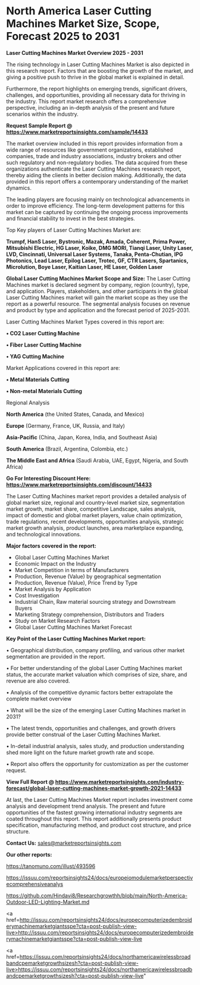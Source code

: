 # North America Laser Cutting Machines Market Size, Scope, Forecast 2025 to 2031

<Strong> Laser Cutting Machines Market Overview 2025 - 2031</strong>

The rising technology in Laser Cutting Machines Market is also depicted in this research report. Factors that are boosting the growth of the market, and giving a positive push to thrive in the global market is explained in detail.

Furthermore, the report highlights on emerging trends, significant drivers, challenges, and opportunities, providing all necessary data for thriving in the industry. This report market research offers a comprehensive perspective, including an in-depth analysis of the present and future scenarios within the industry.

<strong>Request Sample Report @ <a href=https://www.marketreportsinsights.com/sample/14433>https://www.marketreportsinsights.com/sample/14433</a></strong>

The market overview included in this report provides information from a wide range of resources like government organizations, established companies, trade and industry associations, industry brokers and other such regulatory and non-regulatory bodies. The data acquired from these organizations authenticate the Laser Cutting Machines research report, thereby aiding the clients in better decision making. Additionally, the data provided in this report offers a contemporary understanding of the market dynamics.

The leading players are focusing mainly on technological advancements in order to improve efficiency. The long-term development patterns for this market can be captured by continuing the ongoing process improvements and financial stability to invest in the best strategies.

Top Key players of Laser Cutting Machines Market are:

<strong>Trumpf, HanS Laser, Bystronic, Mazak, Amada, Coherent, Prima Power, Mitsubishi Electric, HG Laser, Koike, DMG MORI, Tianqi Laser, Unity Laser, LVD, Cincinnati, Universal Laser Systems, Tanaka, Penta-Chutian, IPG Photonics, Lead Laser, Epilog Laser, Trotec, GF, CTR Lasers, Spartanics, Microlution, Boye Laser, Kaitian Laser, HE Laser, Golden Laser</strong>

<strong><b>Global Laser Cutting Machines Market Scope and Size:</b></strong>
The Laser Cutting Machines market is declared segment by company, region (country), type, and application. Players, stakeholders, and other participants in the global Laser Cutting Machines market will gain the market scope as they use the report as a powerful resource. The segmental analysis focuses on revenue and product by type and application and the forecast period of 2025-2031.

Laser Cutting Machines Market Types covered in this report are:

<strong>• CO2 Laser Cutting Machine

• Fiber Laser Cutting Machine

• YAG Cutting Machine</strong>

Market Applications covered in this report are:

<strong>• Metal Materials Cutting

• Non-metal Materials Cutting</strong> 

Regional Analysis

<strong>North America</strong> (the United States, Canada, and Mexico)

<strong>Europe</strong> (Germany, France, UK, Russia, and Italy)

<strong>Asia-Pacific</strong> (China, Japan, Korea, India, and Southeast Asia)

<strong>South America</strong> (Brazil, Argentina, Colombia, etc.)

<strong>The Middle East and Africa</strong> (Saudi Arabia, UAE, Egypt, Nigeria, and South Africa)

<strong>Go For Interesting Discount Here: <a href=https://www.marketreportsinsights.com/discount/14433>https://www.marketreportsinsights.com/discount/14433</a></strong>

The Laser Cutting Machines market report provides a detailed analysis of global market size, regional and country-level market size, segmentation market growth, market share, competitive Landscape, sales analysis, impact of domestic and global market players, value chain optimization, trade regulations, recent developments, opportunities analysis, strategic market growth analysis, product launches, area marketplace expanding, and technological innovations.

<strong><b>Major factors covered in the report:</b></strong>
<ul>
  <li>Global Laser Cutting Machines Market </li>
  <li>Economic Impact on the Industry</li>
  <li>Market Competition in terms of Manufacturers</li>
  <li>Production, Revenue (Value) by geographical segmentation</li>
  <li>Production, Revenue (Value), Price Trend by Type</li>
  <li>Market Analysis by Application</li>
  <li>Cost Investigation</li>
  <li>Industrial Chain, Raw material sourcing strategy and Downstream Buyers</li>
  <li>Marketing Strategy comprehension, Distributors and Traders</li>
  <li>Study on Market Research Factors</li>
  <li>Global Laser Cutting Machines Market Forecast</li>
</ul>

<strong><b>Key Point of the Laser Cutting Machines Market report:</b></strong>

• Geographical distribution, company profiling, and various other market segmentation are provided in the report.

• For better understanding of the global Laser Cutting Machines market status, the accurate market valuation which comprises of size, share, and revenue are also covered.

• Analysis of the competitive dynamic factors better extrapolate the complete market overview

• What will be the size of the emerging Laser Cutting Machines market in 2031?

• The latest trends, opportunities and challenges, and growth drivers provide better construal of the Laser Cutting Machines Market.

• In-detail industrial analysis, sales study, and production understanding shed more light on the future market growth rate and scope.

• Report also offers the opportunity for customization as per the customer request.

<strong><b>View Full Report @ <a href=https://www.marketreportsinsights.com/industry-forecast/global-laser-cutting-machines-market-growth-2021-14433>https://www.marketreportsinsights.com/industry-forecast/global-laser-cutting-machines-market-growth-2021-14433</a></b></strong>


At last, the Laser Cutting Machines Market report includes investment come analysis and development trend analysis. The present and future opportunities of the fastest growing international industry segments are coated throughout this report. This report additionally presents product specification, manufacturing method, and product cost structure, and price structure.

<strong>Contact Us:</strong>
sales@marketreportsinsights.com

<strong>Our other reports:</strong>

<a href=https://tanomuno.com/illust/493596>https://tanomuno.com/illust/493596</a>

<a href=https://issuu.com/reportsinsights24/docs/europeiomodulemarketperspectivecomprehensiveanalys>https://issuu.com/reportsinsights24/docs/europeiomodulemarketperspectivecomprehensiveanalys</a>

<a href=https://github.com/Hindavi8/Researchgrowthh/blob/main/North-America-Outdoor-LED-Lighting-Market.md>https://github.com/Hindavi8/Researchgrowthh/blob/main/North-America-Outdoor-LED-Lighting-Market.md</a>

<a href=http://issuu.com/reportsinsights24/docs/europecomputerizedembroiderymachinemarketgiantsspe?cta=post-publish-view-live>http://issuu.com/reportsinsights24/docs/europecomputerizedembroiderymachinemarketgiantsspe?cta=post-publish-view-live</a>

<a href=https://issuu.com/reportsinsights24/docs/northamericawirelessbroadbandcpemarketgrowthsizesh?cta=post-publish-view-live>https://issuu.com/reportsinsights24/docs/northamericawirelessbroadbandcpemarketgrowthsizesh?cta=post-publish-view-live</a>"
